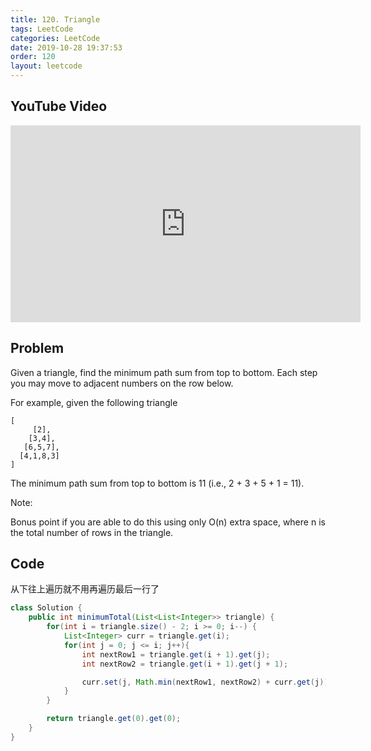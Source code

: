 ```yaml
---
title: 120. Triangle
tags: LeetCode
categories: LeetCode
date: 2019-10-28 19:37:53
order: 120
layout: leetcode
---
```


## YouTube Video

<iframe width="560" height="315" src="https://www.youtube.com/embed/0qenZd4G4iI" frameborder="0" allow="accelerometer; autoplay; encrypted-media; gyroscope; picture-in-picture" allowfullscreen></iframe>

## Problem

Given a triangle, find the minimum path sum from top to bottom. Each step you may move to adjacent numbers on the row below.

For example, given the following triangle

```
[
     [2],
    [3,4],
   [6,5,7],
  [4,1,8,3]
]
```

The minimum path sum from top to bottom is 11 (i.e., 2 + 3 + 5 + 1 = 11).

Note:

Bonus point if you are able to do this using only O(n) extra space, where n is the total number of rows in the triangle.

## Code

从下往上遍历就不用再遍历最后一行了

```java
class Solution {
    public int minimumTotal(List<List<Integer>> triangle) {
        for(int i = triangle.size() - 2; i >= 0; i--) {
            List<Integer> curr = triangle.get(i);
            for(int j = 0; j <= i; j++){
                int nextRow1 = triangle.get(i + 1).get(j);
                int nextRow2 = triangle.get(i + 1).get(j + 1);

                curr.set(j, Math.min(nextRow1, nextRow2) + curr.get(j));
            }
        }

        return triangle.get(0).get(0);
    }
}
```
